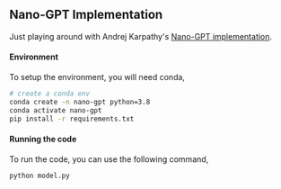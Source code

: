## Nano-GPT Implementation

Just playing around with Andrej Karpathy's [Nano-GPT implementation](https://github.com/karpathy/nanoGPT).

#### Environment
To setup the environment, you will need conda,
```bash
# create a conda env
conda create -n nano-gpt python=3.8
conda activate nano-gpt
pip install -r requirements.txt
```

#### Running the code
To run the code, you can use the following command,

```bash
python model.py
```
